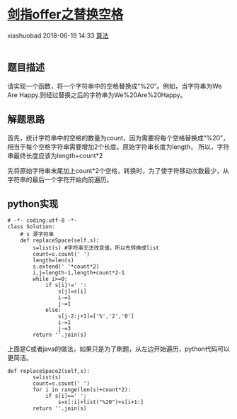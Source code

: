 <div class="blog-article">
    <h1><a href="p.html?p=算法/剑指offer之替换空格" class="title">剑指offer之替换空格</a></h1>
    <span class="author">xiashuobad</span>
    <span class="time">2018-06-19 14:33</span>
    <span><a href="tags.html?t=算法" class="tag">算法</a></span>
    </div>
<br/>

## 题目描述 ##
请实现一个函数，将一个字符串中的空格替换成“%20”。例如，当字符串为We Are Happy.则经过替换之后的字符串为We%20Are%20Happy。
## 解题思路 ##
首先，统计字符串中的空格的数量为count，因为需要将每个空格替换成“%20”，相当于每个空格字符串需要增加2个长度。原始字符串长度为length，
所以，字符串最终长度应该为length+count*2

先将原始字符串末尾加上count*2个空格，转换时，为了使字符移动次数最少，从字符串的最后一个字符开始向前遍历。
## python实现 ##
	# -*- coding:utf-8 -*-
	class Solution:
	    # s 源字符串
	    def replaceSpace(self,s):
	        s=list(s) #字符串无法改变值，所以先转换成list
	        count=s.count(' ')
	        length=len(s)
	        s.extend(' '*count*2) 
	        i,j=length-1,length+count*2-1
	        while i>=0:
	            if s[i]!=' ':
	                s[j]=s[i]
	                i-=1
	                j-=1
	            else:
	                s[j-2:j+1]=['%','2','0']
	                i-=1
	                j-=3
	        return ''.join(s)

上面是C或者java的做法，如果只是为了刷题，从左边开始遍历，python代码可以更简洁。

	def replaceSpace2(self,s):
	        s=list(s)
	        count=s.count(' ')
	        for i in range(len(s)+count*2):
	            if s[i]==' ':
	                s=s[:i]+list("%20")+s[i+1:]
	        return ''.join(s)